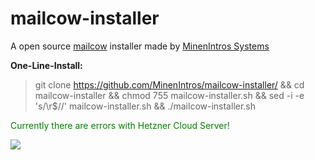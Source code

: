 # mailcow-installer
A open source [mailcow](https://mailcow.email/) installer made by [MinenIntros Systems](https://www.minenintros.de/)

**One-Line-Install:**
> git clone https://github.com/MinenIntros/mailcow-installer/ && cd mailcow-installer && chmod 755 mailcow-installer.sh && sed -i -e 's/\r$//' mailcow-installer.sh && ./mailcow-installer.sh

<span style="color: green">Currently there are errors with Hetzner Cloud Server!</span>

![](https://minenintros-storage.de/images/github/mailcow-installer/minenintro_x_mailcow.png)
